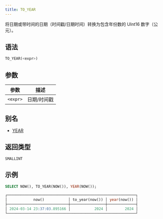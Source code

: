 ```yaml
---
title: TO_YEAR
---
```


将日期或带时间的日期（时间戳/日期时间）转换为包含年份数的 UInt16 数字（公元）。

## 语法

```sql
TO_YEAR(<expr>)
```

## 参数

| 参数      | 描述         |
|-----------|--------------|
| `<expr>`  | 日期/时间戳  |

## 别名

- [YEAR](year.md)

## 返回类型

 `SMALLINT`

## 示例

```sql
SELECT NOW(), TO_YEAR(NOW()), YEAR(NOW());

┌───────────────────────────────────────────────────────────┐
│            now()           │ to_year(now()) │ year(now()) │
├────────────────────────────┼────────────────┼─────────────┤
│ 2024-03-14 23:37:03.895166 │           2024 │        2024 │
└───────────────────────────────────────────────────────────┘
```